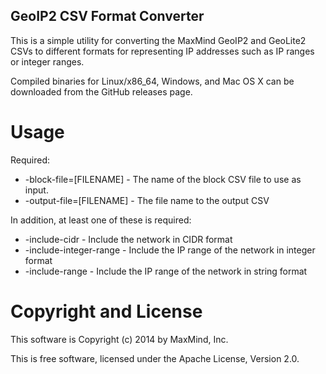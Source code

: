 GeoIP2 CSV Format Converter
---------------------------

This is a simple utility for converting the MaxMind GeoIP2 and GeoLite2 CSVs
to different formats for representing IP addresses such as IP ranges or
integer ranges.

Compiled binaries for Linux/x86_64, Windows, and Mac OS X can be downloaded
from the GitHub releases page.

Usage
=====


Required:

* -block-file=[FILENAME] - The name of the block CSV file to use as input.
* -output-file=[FILENAME] - The file name to the output CSV

In addition, at least one of these is required:

* -include-cidr - Include the network in CIDR format
* -include-integer-range - Include the IP range of the network in integer format
* -include-range - Include the IP range of the network in string format

Copyright and License
=====================

This software is Copyright (c) 2014 by MaxMind, Inc.

This is free software, licensed under the Apache License, Version 2.0.
